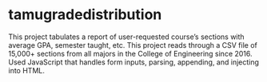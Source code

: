 # tamugradedistribution
This project tabulates a report of user-requested course’s sections with average GPA, semester taught, etc. This project reads through a CSV file of 15,000+ sections from all majors in the College of Engineering since 2016.  Used JavaScript that handles form inputs, parsing, appending, and injecting into HTML.
